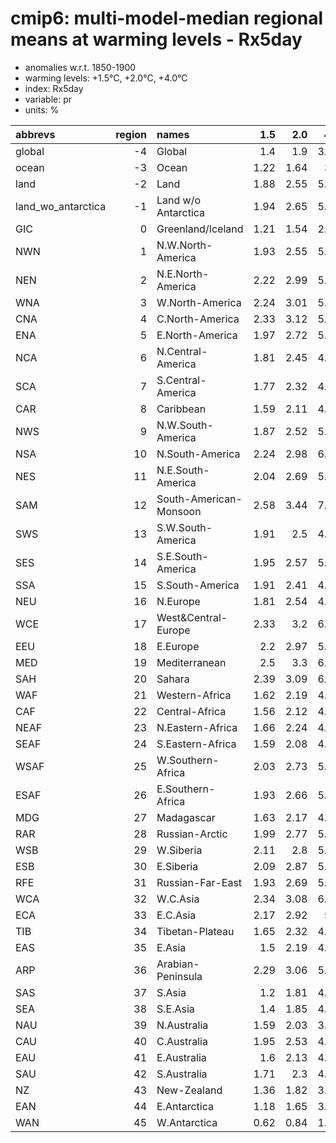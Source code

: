 # cmip6: multi-model-median regional means at warming levels - Rx5day

- anomalies w.r.t. 1850-1900
- warming levels: +1.5°C, +2.0°C, +4.0°C
- index: Rx5day
- variable: pr
- units: %

| abbrevs            |   region | names                  |   1.5 |   2.0 |   4.0 |
|:-------------------|---------:|:-----------------------|------:|------:|------:|
| global             |       -4 | Global                 |  1.4  |  1.9  |  3.93 |
| ocean              |       -3 | Ocean                  |  1.22 |  1.64 |  3.4  |
| land               |       -2 | Land                   |  1.88 |  2.55 |  5.25 |
| land_wo_antarctica |       -1 | Land w/o Antarctica    |  1.94 |  2.65 |  5.47 |
| GIC                |        0 | Greenland/Iceland      |  1.21 |  1.54 |  2.97 |
| NWN                |        1 | N.W.North-America      |  1.93 |  2.55 |  5.23 |
| NEN                |        2 | N.E.North-America      |  2.22 |  2.99 |  5.96 |
| WNA                |        3 | W.North-America        |  2.24 |  3.01 |  5.95 |
| CNA                |        4 | C.North-America        |  2.33 |  3.12 |  5.71 |
| ENA                |        5 | E.North-America        |  1.97 |  2.72 |  5.68 |
| NCA                |        6 | N.Central-America      |  1.81 |  2.45 |  4.84 |
| SCA                |        7 | S.Central-America      |  1.77 |  2.32 |  4.76 |
| CAR                |        8 | Caribbean              |  1.59 |  2.11 |  4.33 |
| NWS                |        9 | N.W.South-America      |  1.87 |  2.52 |  5.41 |
| NSA                |       10 | N.South-America        |  2.24 |  2.98 |  6.35 |
| NES                |       11 | N.E.South-America      |  2.04 |  2.69 |  5.39 |
| SAM                |       12 | South-American-Monsoon |  2.58 |  3.44 |  7.33 |
| SWS                |       13 | S.W.South-America      |  1.91 |  2.5  |  4.83 |
| SES                |       14 | S.E.South-America      |  1.95 |  2.57 |  5.45 |
| SSA                |       15 | S.South-America        |  1.91 |  2.41 |  4.52 |
| NEU                |       16 | N.Europe               |  1.81 |  2.54 |  4.99 |
| WCE                |       17 | West&Central-Europe    |  2.33 |  3.2  |  6.23 |
| EEU                |       18 | E.Europe               |  2.2  |  2.97 |  5.76 |
| MED                |       19 | Mediterranean          |  2.5  |  3.3  |  6.61 |
| SAH                |       20 | Sahara                 |  2.39 |  3.09 |  6.03 |
| WAF                |       21 | Western-Africa         |  1.62 |  2.19 |  4.53 |
| CAF                |       22 | Central-Africa         |  1.56 |  2.12 |  4.67 |
| NEAF               |       23 | N.Eastern-Africa       |  1.66 |  2.24 |  4.45 |
| SEAF               |       24 | S.Eastern-Africa       |  1.59 |  2.08 |  4.24 |
| WSAF               |       25 | W.Southern-Africa      |  2.03 |  2.73 |  5.29 |
| ESAF               |       26 | E.Southern-Africa      |  1.93 |  2.66 |  5.45 |
| MDG                |       27 | Madagascar             |  1.63 |  2.17 |  4.65 |
| RAR                |       28 | Russian-Arctic         |  1.99 |  2.77 |  5.52 |
| WSB                |       29 | W.Siberia              |  2.11 |  2.8  |  5.09 |
| ESB                |       30 | E.Siberia              |  2.09 |  2.87 |  5.97 |
| RFE                |       31 | Russian-Far-East       |  1.93 |  2.69 |  5.45 |
| WCA                |       32 | W.C.Asia               |  2.34 |  3.08 |  6.09 |
| ECA                |       33 | E.C.Asia               |  2.17 |  2.92 |  5.7  |
| TIB                |       34 | Tibetan-Plateau        |  1.65 |  2.32 |  4.55 |
| EAS                |       35 | E.Asia                 |  1.5  |  2.19 |  4.66 |
| ARP                |       36 | Arabian-Peninsula      |  2.29 |  3.06 |  5.99 |
| SAS                |       37 | S.Asia                 |  1.2  |  1.81 |  4.12 |
| SEA                |       38 | S.E.Asia               |  1.4  |  1.85 |  4.23 |
| NAU                |       39 | N.Australia            |  1.59 |  2.03 |  3.99 |
| CAU                |       40 | C.Australia            |  1.95 |  2.53 |  4.85 |
| EAU                |       41 | E.Australia            |  1.6  |  2.13 |  4.25 |
| SAU                |       42 | S.Australia            |  1.71 |  2.3  |  4.48 |
| NZ                 |       43 | New-Zealand            |  1.36 |  1.82 |  3.68 |
| EAN                |       44 | E.Antarctica           |  1.18 |  1.65 |  3.22 |
| WAN                |       45 | W.Antarctica           |  0.62 |  0.84 |  1.81 |